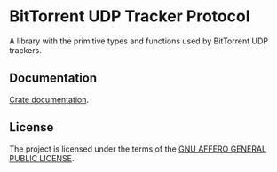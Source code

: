 # BitTorrent UDP Tracker Protocol

A library with the primitive types and functions used by BitTorrent UDP trackers.

## Documentation

[Crate documentation](https://docs.rs/bittorrent-udp-protocol).

## License

The project is licensed under the terms of the [GNU AFFERO GENERAL PUBLIC LICENSE](./LICENSE).
